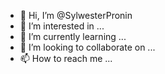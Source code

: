- 👋 Hi, I’m @SylwesterPronin
- 👀 I’m interested in ...
- 🌱 I’m currently learning ...
- 💞️ I’m looking to collaborate on ...
- 📫 How to reach me ...

<!---
SylwesterPronin/SylwesterPronin is a ✨ special ✨ repository because its `README.md` (this file) appears on your GitHub profile.
You can click the Preview link to take a look at your changes.
--->
